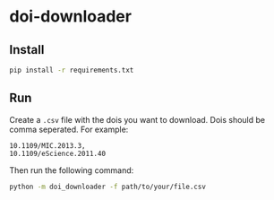 # doi-downloader

## Install

```bash
pip install -r requirements.txt
```

## Run

Create a `.csv` file with the dois you want to download. Dois should be comma seperated. For example:

```csv
10.1109/MIC.2013.3,
10.1109/eScience.2011.40
```

Then run the following command:

```bash
python -m doi_downloader -f path/to/your/file.csv
```
